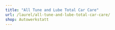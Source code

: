 ```yaml
---
title: "All Tune and Lube Total Car Care"
url: /laurel/all-tune-and-lube-total-car-care/
shop: Autowerkstatt
---
```

